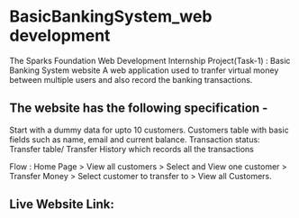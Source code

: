 # BasicBankingSystem_web development
The Sparks Foundation Web Development Internship Project(Task-1) : Basic Banking System website
A web application used to tranfer virtual money between multiple users and also record the banking transactions.

## The website has the following specification -
Start with a dummy data for upto 10 customers.
Customers table with basic fields such as name, email and current balance.
Transaction status:
Transfer table/ Transfer History which records all the transactions

Flow : Home Page > View all customers > Select and View one customer > Transfer Money > Select customer to transfer to > View all Customers.

## Live Website Link:
